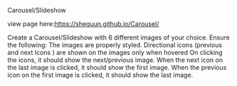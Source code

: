 Carousel/Slideshow

view page here:https://sheguun.github.io/Carousel/

Create a Carousel/Slideshow with 6 different images of  your choice. Ensure the following:
The images are properly styled.
Directional icons (previous and next Icons ) are shown on the images only when hovered
On clicking the icons, it should show the next/previous image. 
When the next icon on the last image is clicked, it should show the first image.
When the previous icon on the first image is clicked, it should show the last image.

